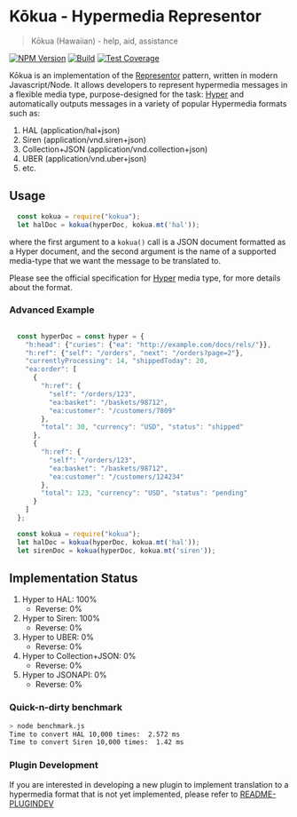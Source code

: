# Kōkua - Hypermedia Representor

> Kōkua (Hawaiian) - help, aid, assistance

  [![NPM Version][npm-image]][npm-url]
  [![Build][travis-image]][travis-url]
  [![Test Coverage][coveralls-image]][coveralls-url]
  <!-- [![Codecov][codecov-image]][codecov-url] -->

<!-- Pronounciation: http://hawaiian-words.com/ -->

Kōkua is an implementation of the [Representor](https://github.com/the-hypermedia-project/charter#representor-pattern) pattern, written
in modern Javascript/Node. It allows developers to represent hypermedia messages
in a flexible media type, purpose-designed for the task: [Hyper](http://hyperjson.io)
and automatically outputs messages in a variety of popular Hypermedia formats
such as:

1. HAL (application/hal+json)
2. Siren (application/vnd.siren+json)
3. Collection+JSON (application/vnd.collection+json)
4. UBER (application/vnd.uber+json)
5. etc.

## Usage

```Javascript
  const kokua = require("kokua");
  let halDoc = kokua(hyperDoc, kokua.mt('hal'));
```

where the first argument to a `kokua()` call is a JSON document formatted as a Hyper document, and the second argument is the name of a supported media-type that we want the message to be translated to.

Please see the official specification for [Hyper](https://github.com/inadarei/hyper) media type, for more details about the format.

### Advanced Example

```Javascript

  const hyperDoc = const hyper = {
    "h:head": {"curies": {"ea": "http://example.com/docs/rels/"}},
    "h:ref": {"self": "/orders", "next": "/orders?page=2"},
    "currentlyProcessing": 14, "shippedToday": 20,
    "ea:order": [
      {
        "h:ref": {
          "self": "/orders/123",
          "ea:basket": "/baskets/98712",
          "ea:customer": "/customers/7809"
        },
        "total": 30, "currency": "USD", "status": "shipped"
      },
      {
        "h:ref": {
          "self": "/orders/123",
          "ea:basket": "/baskets/98712",
          "ea:customer": "/customers/124234"
        },
        "total": 123, "currency": "USD", "status": "pending"
      }
    ]
  };

  const kokua = require("kokua");
  let halDoc = kokua(hyperDoc, kokua.mt('hal'));
  let sirenDoc = kokua(hyperDoc, kokua.mt('siren'));
```

## Implementation Status

1. Hyper to HAL: 100%
    - Reverse: 0%
1. Hyper to Siren: 100%
    - Reverse: 0%
1. Hyper to UBER: 0%
    - Reverse: 0%
1. Hyper to Collection+JSON: 0%
    - Reverse: 0%
1. Hyper to JSONAPI: 0%
    - Reverse: 0%

### Quick-n-dirty benchmark

```BASH
> node benchmark.js
Time to convert HAL 10,000 times:  2.572 ms
Time to convert Siren 10,000 times:  1.42 ms
```

### Plugin Development

If you are interested in developing a new plugin to implement translation to a
hypermedia format that is not yet implemented, please refer to
[README-PLUGINDEV](README-PLUGINDEV.md)

[npm-image]: https://img.shields.io/npm/v/kokua.svg
[npm-url]: https://npmjs.org/package/kokua
[travis-image]: https://img.shields.io/travis/inadarei/kokua/master.svg?label=Build
[travis-url]: https://travis-ci.org/inadarei/kokua
[codecov-image]: https://codecov.io/gh/inadarei/kokua/branch/master/graph/badge.svg
[codecov-url]: https://codecov.io/gh/inadarei/kokua
[coveralls-image]: https://img.shields.io/coveralls/inadarei/kokua/master.svg
[coveralls-url]: https://coveralls.io/r/inadarei/kokua?branch=master
